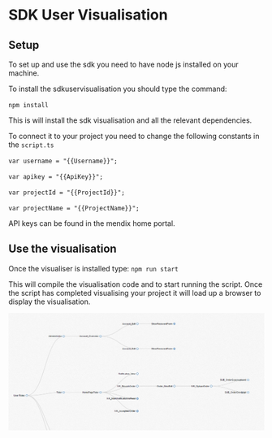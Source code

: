 # SDK User Visualisation
## Setup
To set up and use the sdk you need to have node js installed on your machine.

To install the sdkuservisualisation you should type the command:

`npm install`

This is will install the sdk visualisation and all the relevant dependencies.

To connect it to your project you need to change the following constants in the `script.ts`

`var username = "{{Username}}";`

`var apikey = "{{ApiKey}}";`

`var projectId = "{{ProjectId}}";`

`var projectName = "{{ProjectName}}";`

API keys can be found in the mendix home portal.

## Use the visualisation
Once the visualiser is installed type:
`npm run start`

This will compile the visualisation code and to start running the script. Once the script has completed visualising your project it will load up a browser to display the visualisation.

<img src="img/visualisation.png"></img>
